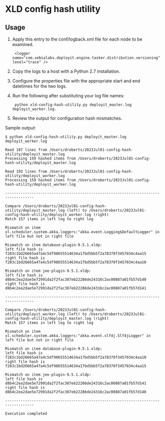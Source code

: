 # XLD config hash utility

## Usage

1. Apply this entry to the conf/logback.xml file for each node to be examined.

        <logger name="com.xebialabs.deployit.engine.tasker.distribution.versioning" level="trace" />
        
2. Copy the logs to a host with a Python 2.7 installation.

3. Configure the properties file with the appropriate start and end datetimes for the two logs.

4. Run the following after substituting your log file names:

        python xld-config-hash-utility.py deployit_master.log deployit_worker.log.
    
5. Review the output for configuration hash mismatches.

Sample output:

~~~
$ python xld-config-hash-utility.py deployit_master.log deployit_worker.log 

Read 187 lines from /Users/droberts/2023Jul01-config-hash-utility/deployit_master.log
Processing 159 hashed items from /Users/droberts/2023Jul01-config-hash-utility/deployit_master.log

Read 193 lines from /Users/droberts/2023Jul01-config-hash-utility/deployit_worker.log
Processing 159 hashed items from /Users/droberts/2023Jul01-config-hash-utility/deployit_worker.log

-----------------------------------------------------------------------------------

Compare /Users/droberts/2023Jul01-config-hash-utility/deployit_master.log (left) to /Users/droberts/2023Jul01-config-hash-utility/deployit_worker.log (right)
Match 157 items in left log to right log

Mismatch on item xl.scheduler.system.akka.loggers:"akka.event.Logging$DefaultLogger" in left file but not in right file

Mismatch on item database-plugin-9.5.1.xldp:
left file hash is  f283c1bd26665a47a4c5df98655514634a17bd5bb5f2a78370f3457034c4aa15
right file hash is f283c1bd26665a47a4c5df98655514634a17bd5bb5f2a78370f3457034c4aa10

Mismatch on item jee-plugin-9.5.1.xldp:
left file hash is  d8b4c2ea2dae5e72991da2f2fac387eb22286de24316c2ac00887a01fb57d140
right file hash is d8b4c2ea2dae5e72991da2f2fac387eb22286de24316c2ac00887a01fb57d141

-----------------------------------------------------------------------------------

Compare /Users/droberts/2023Jul01-config-hash-utility/deployit_worker.log (left) to /Users/droberts/2023Jul01-config-hash-utility/deployit_master.log (right)
Match 157 items in left log to right log

Mismatch on item xl.scheduler.system.akka.loggers:"akka.event.slf4j.Slf4jLogger" in left file but not in right file

Mismatch on item database-plugin-9.5.1.xldp:
left file hash is  f283c1bd26665a47a4c5df98655514634a17bd5bb5f2a78370f3457034c4aa10
right file hash is f283c1bd26665a47a4c5df98655514634a17bd5bb5f2a78370f3457034c4aa15

Mismatch on item jee-plugin-9.5.1.xldp:
left file hash is  d8b4c2ea2dae5e72991da2f2fac387eb22286de24316c2ac00887a01fb57d141
right file hash is d8b4c2ea2dae5e72991da2f2fac387eb22286de24316c2ac00887a01fb57d140

-----------------------------------------------------------------------------------

Execution completed
~~~